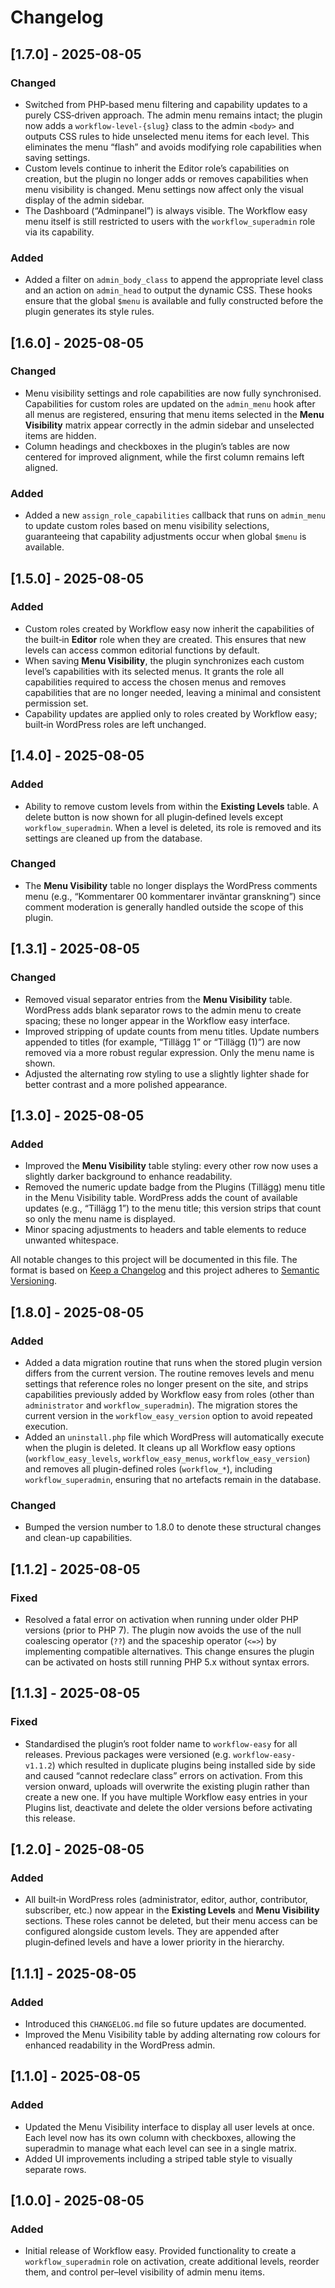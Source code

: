 # Changelog

## [1.7.0] - 2025-08-05
### Changed
 - Switched from PHP‑based menu filtering and capability updates to a purely CSS‑driven approach.  The admin menu remains intact; the plugin now adds a `workflow-level-{slug}` class to the admin `<body>` and outputs CSS rules to hide unselected menu items for each level.  This eliminates the menu “flash” and avoids modifying role capabilities when saving settings.
 - Custom levels continue to inherit the Editor role’s capabilities on creation, but the plugin no longer adds or removes capabilities when menu visibility is changed.  Menu settings now affect only the visual display of the admin sidebar.
 - The Dashboard (“Adminpanel”) is always visible.  The Workflow easy menu itself is still restricted to users with the `workflow_superadmin` role via its capability.
### Added
 - Added a filter on `admin_body_class` to append the appropriate level class and an action on `admin_head` to output the dynamic CSS.  These hooks ensure that the global `$menu` is available and fully constructed before the plugin generates its style rules.
## [1.6.0] - 2025-08-05
### Changed
- Menu visibility settings and role capabilities are now fully synchronised. Capabilities for custom roles are updated on the `admin_menu` hook after all menus are registered, ensuring that menu items selected in the **Menu Visibility** matrix appear correctly in the admin sidebar and unselected items are hidden.
- Column headings and checkboxes in the plugin’s tables are now centered for improved alignment, while the first column remains left aligned.
### Added
- Added a new `assign_role_capabilities` callback that runs on `admin_menu` to update custom roles based on menu visibility selections, guaranteeing that capability adjustments occur when global `$menu` is available.

## [1.5.0] - 2025-08-05
### Added
- Custom roles created by Workflow easy now inherit the capabilities of the built‑in **Editor** role when they are created. This ensures that new levels can access common editorial functions by default.
- When saving **Menu Visibility**, the plugin synchronizes each custom level’s capabilities with its selected menus. It grants the role all capabilities required to access the chosen menus and removes capabilities that are no longer needed, leaving a minimal and consistent permission set.
- Capability updates are applied only to roles created by Workflow easy; built‑in WordPress roles are left unchanged.

## [1.4.0] - 2025-08-05
### Added
- Ability to remove custom levels from within the **Existing Levels** table. A delete button is now shown for all plugin‑defined levels except `workflow_superadmin`. When a level is deleted, its role is removed and its settings are cleaned up from the database.
### Changed
- The **Menu Visibility** table no longer displays the WordPress comments menu (e.g., “Kommentarer 00 kommentarer inväntar granskning”) since comment moderation is generally handled outside the scope of this plugin.

## [1.3.1] - 2025-08-05
### Changed
- Removed visual separator entries from the **Menu Visibility** table. WordPress adds
  blank separator rows to the admin menu to create spacing; these no longer
  appear in the Workflow easy interface.
- Improved stripping of update counts from menu titles. Update numbers appended
  to titles (for example, “Tillägg 1” or “Tillägg (1)”) are now removed via a
  more robust regular expression. Only the menu name is shown.
- Adjusted the alternating row styling to use a slightly lighter shade for
  better contrast and a more polished appearance.

## [1.3.0] - 2025-08-05
### Added
- Improved the **Menu Visibility** table styling: every other row now uses a slightly darker background to enhance readability.
- Removed the numeric update badge from the Plugins (Tillägg) menu title in the Menu Visibility table. WordPress adds the count of available updates (e.g., “Tillägg 1”) to the menu title; this version strips that count so only the menu name is displayed.
- Minor spacing adjustments to headers and table elements to reduce unwanted whitespace.


All notable changes to this project will be documented in this file. The format
is based on [Keep a Changelog](https://keepachangelog.com/) and this project
adheres to [Semantic Versioning](https://semver.org/).

## [1.8.0] - 2025-08-05
### Added
 - Added a data migration routine that runs when the stored plugin version differs from the current version.  The routine removes levels and menu settings that reference roles no longer present on the site, and strips capabilities previously added by Workflow easy from roles (other than `administrator` and `workflow_superadmin`).  The migration stores the current version in the `workflow_easy_version` option to avoid repeated execution.
 - Added an `uninstall.php` file which WordPress will automatically execute when the plugin is deleted.  It cleans up all Workflow easy options (`workflow_easy_levels`, `workflow_easy_menus`, `workflow_easy_version`) and removes all plugin-defined roles (`workflow_*`), including `workflow_superadmin`, ensuring that no artefacts remain in the database.
### Changed
 - Bumped the version number to 1.8.0 to denote these structural changes and clean-up capabilities.

## [1.1.2] - 2025-08-05
### Fixed
- Resolved a fatal error on activation when running under older PHP versions (prior to PHP 7). The plugin now avoids the use of the null coalescing operator (`??`) and the spaceship operator (`<=>`) by implementing compatible alternatives. This change ensures the plugin can be activated on hosts still running PHP 5.x without syntax errors.

## [1.1.3] - 2025-08-05
### Fixed
 - Standardised the plugin’s root folder name to `workflow-easy` for all releases. Previous packages were versioned (e.g. `workflow-easy-v1.1.2`) which resulted in duplicate plugins being installed side by side and caused “cannot redeclare class” errors on activation. From this version onward, uploads will overwrite the existing plugin rather than create a new one. If you have multiple Workflow easy entries in your Plugins list, deactivate and delete the older versions before activating this release.

## [1.2.0] - 2025-08-05
### Added
 - All built‑in WordPress roles (administrator, editor, author, contributor, subscriber, etc.) now appear in the **Existing Levels** and **Menu Visibility** sections. These roles cannot be deleted, but their menu access can be configured alongside custom levels. They are appended after plugin‑defined levels and have a lower priority in the hierarchy.

## [1.1.1] - 2025-08-05
### Added
- Introduced this `CHANGELOG.md` file so future updates are documented.
- Improved the Menu Visibility table by adding alternating row colours for
  enhanced readability in the WordPress admin.

## [1.1.0] - 2025-08-05
### Added
- Updated the Menu Visibility interface to display all user levels at once. Each
  level now has its own column with checkboxes, allowing the superadmin to
  manage what each level can see in a single matrix.
- Added UI improvements including a striped table style to visually separate
  rows.

## [1.0.0] - 2025-08-05
### Added
- Initial release of Workflow easy. Provided functionality to create a
  `workflow_superadmin` role on activation, create additional levels, reorder
  them, and control per–level visibility of admin menu items.